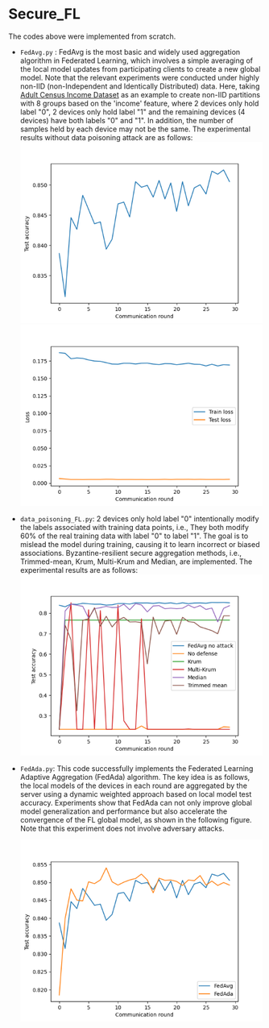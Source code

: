 # Secure_FL

The codes above were implemented from scratch.

- `FedAvg.py` : FedAvg is the most basic and widely used aggregation algorithm in Federated Learning, which involves a simple averaging of the local model updates from participating clients to create a new global model. Note that the relevant experiments were conducted under highly non-IID (non-Independent and Identically Distributed) data. Here, taking [Adult Census Income Dataset](https://www.kaggle.com/datasets/uciml/adult-census-income) as an example to create non-IID partitions with 8 groups based on the 'income' feature, where 2 devices only hold label "0", 2 devices only hold label "1" and the remaining devices (4 devices) have both labels "0" and "1". In addition, the number of samples held by each device may not be the same. The experimental results without data poisoning attack are as follows:
  ![The global model accuracy of FedAvg algorithm.](https://github.com/jjzgeeks/Secure_FL/blob/main/readme_pics/FedAvg_global_model_accuracy_30_8.png)
   ![The train loss and test loss of FedAvg algorithm.](https://github.com/jjzgeeks/Secure_FL/blob/main/readme_pics/FedAvg_loss_30_8.png)


- `data_poisoning_FL.py`: 2 devices only hold label "0" intentionally modify the labels associated with training data points, i.e., They both modify 60% of the real training data with label "0" to label "1". The goal is to mislead the model during training, causing it to learn incorrect or biased associations. Byzantine-resilient secure aggregation methods, i.e., Trimmed-mean, Krum, Multi-Krum and Median, are implemented. The experimental results are as follows:
    ![The results of secure aggregation methods.](https://github.com/jjzgeeks/Secure_FL/blob/main/readme_pics/Secure_aggregation_results.png)


- `FedAda.py`: This code successfully implements the Federated Learning Adaptive Aggregation (FedAda) algorithm. The key idea is as follows, the local  models of the devices in each round are aggregated by the server using a dynamic weighted approach based on local model test accuracy. Experiments show that FedAda can not only improve global model generalization and performance but also accelerate the convergence of the FL global model, as shown in the following figure. Note that this experiment does not involve adversary attacks.
  
   ![FedAda vs FedAvg.](https://github.com/jjzgeeks/Secure_FL/blob/main/readme_pics/FedAda_vs_FedAvg.png)
